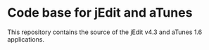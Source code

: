 # Code base for jEdit and aTunes
This repository contains the source of the jEdit v4.3 and aTunes 1.6 applications.


